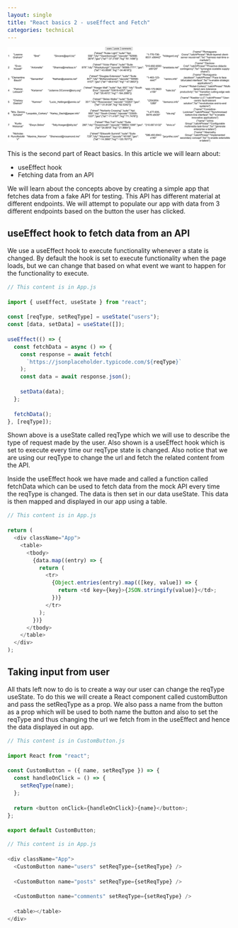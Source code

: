 ```yaml
---
layout: single
title: "React basics 2 - useEffect and Fetch"
categories: technical
---
```


![Api Fetch](/assets/images/apifetch.png)

This is the second part of React basics. In this article we will learn about:

- useEffect hook
- Fetching data from an API

We will learn about the concepts above by creating a simple app that fetches data from a fake API for testing. This API has different material at different endpoints. We will attempt to populate our app with data from 3 different endpoints based on the button the user has clicked.

## useEffect hook to fetch data from an API

We use a useEffect hook to execute functionality whenever a state is changed. By default the hook is set to execute functionality when the page loads, but we can change that based on what event we want to happen for the functionality to execute.

```javascript
// This content is in App.js

import { useEffect, useState } from "react";

const [reqType, setReqType] = useState("users");
const [data, setData] = useState([]);

useEffect(() => {
  const fetchData = async () => {
    const response = await fetch(
      `https://jsonplaceholder.typicode.com/${reqType}`
    );
    const data = await response.json();

    setData(data);
  };

  fetchData();
}, [reqType]);
```

Shown above is a useState called reqType which we will use to describe the type of request made by the user. Also shown is a useEffect hook which is set to execute every time our reqType state is changed. Also notice that we are using our reqType to change the url and fetch the related content from the API.

Inside the useEffect hook we have made and called a function called fetchData which can be used to fetch data from the mock API every time the reqType is changed. The data is then set in our data useState. This data is then mapped and displayed in our app using a table.

```javascript
// This content is in App.js

return (
  <div className="App">
    <table>
      <tbody>
        {data.map((entry) => {
          return (
            <tr>
              {Object.entries(entry).map(([key, value]) => {
                return <td key={key}>{JSON.stringify(value)}</td>;
              })}
            </tr>
          );
        })}
      </tbody>
    </table>
  </div>
);
```

## Taking input from user

All thats left now to do is to create a way our user can change the reqType useState. To do this we will create a React component called customButton and pass the setReqType as a prop. We also pass a name from the button as a prop which will be used to both name the button and also to set the reqType and thus changing the url we fetch from in the useEffect and hence the data displayed in out app.

```javascript
// This content is in CustomButton.js

import React from "react";

const CustomButton = ({ name, setReqType }) => {
  const handleOnClick = () => {
    setReqType(name);
  };

  return <button onClick={handleOnClick}>{name}</button>;
};

export default CustomButton;
```

```javascript
// This content is in App.js

<div className="App">
  <CustomButton name="users" setReqType={setReqType} />

  <CustomButton name="posts" setReqType={setReqType} />

  <CustomButton name="comments" setReqType={setReqType} />

  <table></table>
</div>
```
